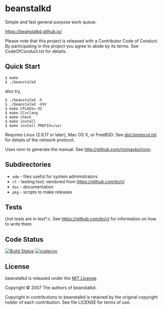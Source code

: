 # beanstalkd

Simple and fast general purpose work queue.

https://beanstalkd.github.io/

Please note that this project is released with a Contributor
Code of Conduct. By participating in this project you agree
to abide by its terms. See CodeOfConduct.txt for details.

## Quick Start

    $ make
    $ ./beanstalkd


also try,

    $ ./beanstalkd -h
    $ ./beanstalkd -VVV
    $ make CFLAGS=-O2
    $ make CC=clang
    $ make check
    $ make install
    $ make install PREFIX=/usr

Requires Linux (2.6.17 or later), Mac OS X, or FreeBSD.
See [doc/protocol.txt](https://github.com/beanstalkd/beanstalkd/blob/master/doc/protocol.txt) 
for details of the network protocol.

Uses ronn to generate the manual.
See http://github.com/rtomayko/ronn.


## Subdirectories

- `adm`	- files useful for system administrators
- `ct`	- testing tool; vendored from https://github.com/kr/ct
- `doc`	- documentation
- `pkg`	- scripts to make releases


## Tests

Unit tests are in test*.c. See https://github.com/kr/ct for
information on how to write them.

## Code Status
[![Build Status](https://travis-ci.org/beanstalkd/beanstalkd.svg?branch=master)](https://travis-ci.org/beanstalkd/beanstalkd)
[![codecov](https://codecov.io/gh/beanstalkd/beanstalkd/branch/master/graph/badge.svg)](https://codecov.io/gh/beanstalkd/beanstalkd)

## License

beanstalkd is released under the [MIT License](https://opensource.org/licenses/MIT).

Copyright © 2007 The authors of beanstalkd.

Copyright in contributions to beanstalkd is retained
by the original copyright holder of each contribution.
See file LICENSE for terms of use.
